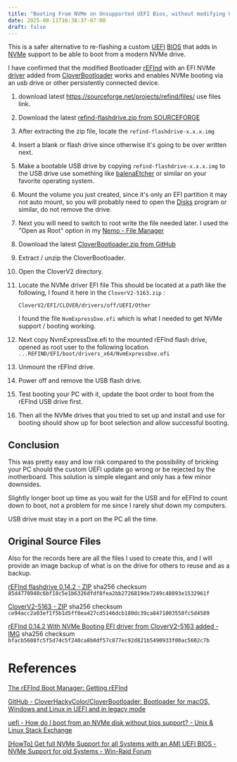 ```yaml
---
title: "Booting From NVMe on Unsupported UEFI Bios, without modifying UEFI"
date: 2025-08-11T16:38:37-07:00
draft: false
---
```

This is a safer alternative to re-flashing a custom [UEFI](https://en.wikipedia.org/wiki/UEFI) [BIOS](https://en.wikipedia.org/wiki/BIOS) that adds in [NVMe](https://en.wikipedia.org/wiki/NVM_Express) support to be able to  boot from a modern NVMe drive.

I have confirmed that the modified Bootloader [rEFInd](https://en.wikipedia.org/wiki/REFInd) with an EFI NVMe [driver](https://en.wikipedia.org/wiki/Device_driver) added from [CloverBootloader](https://github.com/CloverHackyColor/CloverBootloader) works and enables NVMe
booting via an usb drive or other persistently connected device.

1. download latest https://sourceforge.net/projects/refind/files/ use files link.

2. Download the latest [refind-flashdrive.zip from SOURCEFORGE](https://sourceforge.net/projects/refind/files/) 

3. After extracting the zip file, locate the `refind-flashdrive-x.x.x.img`

4.  Insert a blank or flash drive since otherwise it's going to be over written next.

5. Make a bootable USB drive by copying `refind-flashdrive-x.x.x.img`  to the USB drive use something like [ balenaEtcher](https://etcher.balena.io/) or similar on your favorite operating system.

6. Mount the volume you just created, since it's only an EFI partition it may not auto mount, so you will probably need to open the [Disks](https://apps.gnome.org/DiskUtility/) program or similar, do not remove the drive.

7. Next you will need to switch to root write the file needed later. I used the "Open as Root" option in my [Nemo - File Manager](https://www.geeksforgeeks.org/linux-unix/10-best-file-managers-for-linux/) 

3. Download the latest [CloverBootloader.zip from GitHub](https://github.com/CloverHackyColor/CloverBootloader/releases/)

4. Extract / unzip the CloverBootloader.

5. Open the CloverV2 directory.

6. Locate the NVMe driver EFI file This should be located at a path like the following, I found it here in the `CloverV2-5163.zip` :

    `CloverV2/EFI/CLOVER/drivers/off/UEFI/Other`

	I found the file `NvmExpressDxe.efi` which is what I needed to get NVMe support / booting working. 

7. Next copy NvmExpressDxe.efi to the mounted rEFInd flash drive, opened as root user to the following location.
`...REFIND/EFI/boot/drivers_x64/NvmExpressDxe.efi`

8. Unmount the rEFInd drive.

9. Power off and remove the USB flash drive.

10. Test booting your PC with it, update the boot order to boot from the rEFInd USB drive first.

11. Then all the NVMe drives that you tried to set up and install and use for booting should show up for boot selection and allow successful booting.


## Conclusion
This was pretty easy and low risk compared to the possibility of bricking your PC should the custom UEFI update go wrong or be rejected by the motherboard. This solution is simple elegant and only has a few minor downsides.

Slightly longer boot up time as you wait for the USB and for eEFInd to count down to boot, not a problem for me since I rarely shut down my computers.

USB drive must stay in a port on the PC all the time.

## Original Source Files 
Also for the records here are all the files I used to create this, and I will provide an image backup of what is on the drive for others to reuse and as a backup.

[rEFInd flashdrive 0.14.2 - ZIP](refind-flashdrive-0.14.2.zip) sha256 checksum `85d4770940c6bf18c5e1b6326dfdf8fea2bb2726819de7249c48093e1532961f`

[CloverV2-5163 - ZIP](CloverV2-5163.zip) sha256 checksum `ce94acc2a03ef1f5b1d5ff0ea427cd5146dcb180dc39ca8471003558fc5d4589`

[rEFInd 0.14.2 With NVMe Booting EFI driver from CloverV2-5163 added - IMG](rEFIndWithNvmeBooting.img) sha256 checksum `bfacb5608fc5f5d74c5f240ca8b0df57c877ec92d821b5490933f00ac5602c7b`

# References

[The rEFInd Boot Manager: Getting rEFInd](https://www.rodsbooks.com/refind/getting.html)

[GitHub - CloverHackyColor/CloverBootloader: Bootloader for macOS, Windows and Linux in UEFI and in legacy mode](https://github.com/CloverHackyColor/CloverBootloader)

[uefi - How do I boot from an NVMe disk without bios support? - Unix &amp; Linux Stack Exchange](https://unix.stackexchange.com/questions/765738/how-do-i-boot-from-an-nvme-disk-without-bios-support)

[[HowTo] Get full NVMe Support for all Systems with an AMI UEFI BIOS - NVMe Support for old Systems - Win-Raid Forum](https://winraid.level1techs.com/t/howto-get-full-nvme-support-for-all-systems-with-an-ami-uefi-bios/30901)

